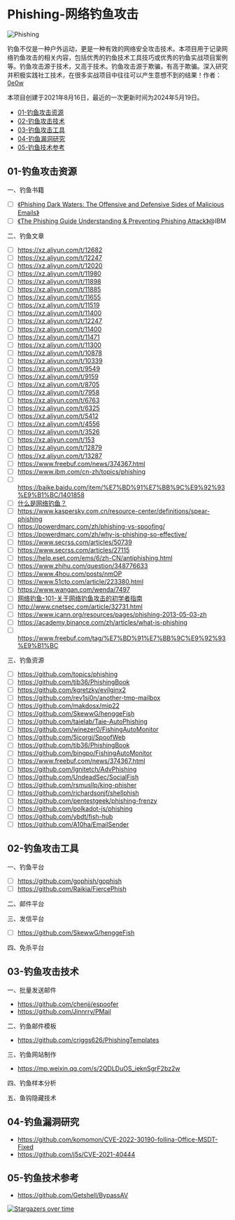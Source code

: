 # Phishing-网络钓鱼攻击

![Phishing](https://socialify.git.ci/Getshell/Phishing/image?description=1&descriptionEditable=Phishing-%E7%BD%91%E7%BB%9C%E5%AE%89%E5%85%A8%E9%92%93%E9%B1%BC%E7%A0%94%E7%A9%B6&font=Bitter&forks=1&issues=1&name=1&owner=1&pattern=Circuit%20Board&pulls=1&stargazers=1&theme=Light)

钓鱼不仅是一种户外运动，更是一种有效的网络安全攻击技术。本项目用于记录网络钓鱼攻击的相关内容，包括优秀的钓鱼技术工具技巧或优秀的钓鱼实战项目案例等。钓鱼攻击源于技术，又高于技术。钓鱼攻击源于欺骗，有高于欺骗。深入研究并积极实践社工技术，在很多实战项目中往往可以产生意想不到的结果！作者：[0e0w](https://github.com/0e0w)

本项目创建于2021年8月16日，最近的一次更新时间为2024年5月19日。

- [01-钓鱼攻击资源](https://github.com/Getshell/Phishing#01-%E9%92%93%E9%B1%BC%E6%94%BB%E5%87%BB%E8%B5%84%E6%BA%90)
- [02-钓鱼攻击技术](https://github.com/Getshell/Phishing#02-%E9%92%93%E9%B1%BC%E6%94%BB%E5%87%BB%E6%8A%80%E6%9C%AF)
- [03-钓鱼攻击工具](https://github.com/Getshell/Phishing#03-%E9%92%93%E9%B1%BC%E6%94%BB%E5%87%BB%E5%B7%A5%E5%85%B7)
- [04-钓鱼漏洞研究](https://github.com/Getshell/Phishing#04-%E9%92%93%E9%B1%BC%E6%BC%8F%E6%B4%9E%E7%A0%94%E7%A9%B6)
- [05-钓鱼技术参考](https://github.com/Getshell/Phishing#05-%E9%92%93%E9%B1%BC%E6%8A%80%E6%9C%AF%E5%8F%82%E8%80%83)

## 01-钓鱼攻击资源

一、钓鱼书籍
- [ ] [《Phishing Dark Waters: The Offensive and Defensive Sides of Malicious Emails》](https://lira.epac.to/DOCS-TECH/Hacking/Phishing/Phishing%20Dark%20Waters.pdf)
- [ ] [《The Phishing Guide Understanding & Preventing Phishing Attack》](https://nsi.org/ReferenceLibrary/630.pdf)@IBM

二、钓鱼文章
- [ ] https://xz.aliyun.com/t/12682
- [ ] https://xz.aliyun.com/t/12247
- [ ] https://xz.aliyun.com/t/12020
- [ ] https://xz.aliyun.com/t/11980
- [ ] https://xz.aliyun.com/t/11898
- [ ] https://xz.aliyun.com/t/11885
- [ ] https://xz.aliyun.com/t/11655
- [ ] https://xz.aliyun.com/t/11519
- [ ] https://xz.aliyun.com/t/11400
- [ ] https://xz.aliyun.com/t/12247
- [ ] https://xz.aliyun.com/t/11400
- [ ] https://xz.aliyun.com/t/11471
- [ ] https://xz.aliyun.com/t/11300
- [ ] https://xz.aliyun.com/t/10878
- [ ] https://xz.aliyun.com/t/10339
- [ ] https://xz.aliyun.com/t/9549
- [ ] https://xz.aliyun.com/t/9159
- [ ] https://xz.aliyun.com/t/8705
- [ ] https://xz.aliyun.com/t/7958
- [ ] https://xz.aliyun.com/t/6763
- [ ] https://xz.aliyun.com/t/6325
- [ ] https://xz.aliyun.com/t/5412
- [ ] https://xz.aliyun.com/t/4556
- [ ] https://xz.aliyun.com/t/3526
- [ ] https://xz.aliyun.com/t/153
- [ ] https://xz.aliyun.com/t/12879
- [ ] https://xz.aliyun.com/t/13287
- [ ] https://www.freebuf.com/news/374367.html
- [ ] https://www.ibm.com/cn-zh/topics/phishing
- [ ] https://baike.baidu.com/item/%E7%BD%91%E7%BB%9C%E9%92%93%E9%B1%BC/1401858
- [ ] [什么是网络钓鱼？](https://info.support.huawei.com/info-finder/encyclopedia/zh/%E7%BD%91%E7%BB%9C%E9%92%93%E9%B1%BC.html)
- [ ] https://www.kaspersky.com.cn/resource-center/definitions/spear-phishing
- [ ] https://powerdmarc.com/zh/phishing-vs-spoofing/
- [ ] https://powerdmarc.com/zh/why-is-phishing-so-effective/
- [ ] https://www.secrss.com/articles/50739
- [ ] https://www.secrss.com/articles/27115
- [ ] https://help.eset.com/ems/6/zh-CN/antiphishing.html
- [ ] https://www.zhihu.com/question/348776633
- [ ] https://www.4hou.com/posts/nmOP
- [ ] https://www.51cto.com/article/223380.html
- [ ] https://www.wangan.com/wenda/7497
- [ ] [网络钓鱼-101-关于网络钓鱼攻击的初学者指南](https://hackernoon.com/zh/%E7%BD%91%E7%BB%9C%E9%92%93%E9%B1%BC-101-%E5%85%B3%E4%BA%8E%E7%BD%91%E7%BB%9C%E9%92%93%E9%B1%BC%E6%94%BB%E5%87%BB%E7%9A%84%E5%88%9D%E5%AD%A6%E8%80%85%E6%8C%87%E5%8D%97)
- [ ] http://www.cnetsec.com/article/32731.html
- [ ] https://www.icann.org/resources/pages/phishing-2013-05-03-zh
- [ ] https://academy.binance.com/zh/articles/what-is-phishing
- [ ] https://www.freebuf.com/tag/%E7%BD%91%E7%BB%9C%E9%92%93%E9%B1%BC

三、钓鱼资源
- [ ] https://github.com/topics/phishing
- [ ] https://github.com/tib36/PhishingBook
- [ ] https://github.com/kgretzky/evilginx2
- [ ] https://github.com/rev1si0n/another-tmp-mailbox
- [ ] https://github.com/makdosx/mip22
- [ ] https://github.com/SkewwG/henggeFish
- [ ] https://github.com/taielab/Taie-AutoPhishing
- [ ] https://github.com/winezer0/FishingAutoMonitor
- [ ] https://github.com/5icorgi/SpoofWeb
- [ ] https://github.com/tib36/PhishingBook
- [ ] https://github.com/bingpo/FishingAutoMonitor
- [ ] https://www.freebuf.com/news/374367.html
- [ ] https://github.com/Ignitetch/AdvPhishing
- [ ] https://github.com/UndeadSec/SocialFish
- [ ] https://github.com/rsmusllp/king-phisher
- [ ] https://github.com/richardsonjf/shellphish
- [ ] https://github.com/pentestgeek/phishing-frenzy
- [ ] https://github.com/polkadot-js/phishing
- [ ] https://github.com/ybdt/fish-hub
- [ ] https://github.com/A10ha/EmailSender

## 02-钓鱼攻击工具

一、钓鱼平台
- [ ] https://github.com/gophish/gophish
- [ ] https://github.com/Raikia/FiercePhish

二、邮件平台

三、发信平台
- [ ] https://github.com/SkewwG/henggeFish

四、免杀平台

## 03-钓鱼攻击技术

一、批量发送邮件
- https://github.com/chenjj/espoofer
- https://github.com/Jinnrry/PMail

二、钓鱼邮件模板

- https://github.com/criggs626/PhishingTemplates

三、钓鱼网站制作
- https://mp.weixin.qq.com/s/2QDLDuOS_ieknSgrF2bz2w

四、钓鱼样本分析

五、鱼钩隐藏技术

## 04-钓鱼漏洞研究

- https://github.com/komomon/CVE-2022-30190-follina-Office-MSDT-Fixed
- https://github.com/j5s/CVE-2021-40444

## 05-钓鱼技术参考

- https://github.com/Getshell/BypassAV

[![Stargazers over time](https://starchart.cc//Getshell/Phishing.svg)](https://starchart.cc/Getshell/Phishing)